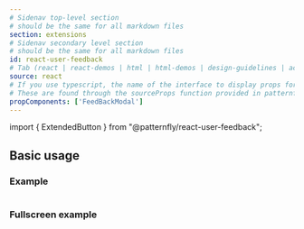 ```yaml
---
# Sidenav top-level section
# should be the same for all markdown files
section: extensions
# Sidenav secondary level section
# should be the same for all markdown files
id: react-user-feedback
# Tab (react | react-demos | html | html-demos | design-guidelines | accessibility)
source: react
# If you use typescript, the name of the interface to display props for
# These are found through the sourceProps function provided in patternfly-docs.source.js
propComponents: ['FeedBackModal']
---
```


import { ExtendedButton } from "@patternfly/react-user-feedback";

## Basic usage

### Example

```js file="./Basic.tsx"

```

### Fullscreen example

```js file="./Basic.tsx" isFullscreen

```
